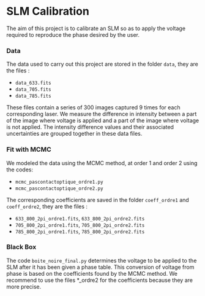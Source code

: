 # SLM Calibration

The aim of this project is to calibrate an SLM so as to apply the voltage required to reproduce the phase desired by the user.

### Data

The data used to carry out this project are stored in the folder `data`, they are the files :
- `data_633.fits`
- `data_705.fits`
- `data_785.fits`

These files contain a series of 300 images captured 9 times for each corresponding laser. We measure the difference in intensity between a part of the image where voltage is applied and a part of the image where voltage is not applied. The intensity difference values and their associated uncertainties are grouped together in these data files.

### Fit with MCMC

We modeled the data using the MCMC method, at order 1 and order 2 using the codes:
- `mcmc_pascontactoptique_ordre1.py`
- `mcmc_pascontactoptique_ordre2.py`

The corresponding coefficients are saved in the folder `coeff_ordre1` and `coeff_ordre2`, they are the files :
- `633_800_2pi_ordre1.fits`, `633_800_2pi_ordre2.fits`
- `705_800_2pi_ordre1.fits`, `705_800_2pi_ordre2.fits`
- `785_800_2pi_ordre1.fits`, `785_800_2pi_ordre2.fits`

### Black Box
The code `boite_noire_final.py` determines the voltage to be applied to the SLM after it has been given a phase table. This conversion of voltage from phase is based on the coefficients found by the MCMC method. We recommend to use the files *_ordre2 for the coefficients because they are more precise.



